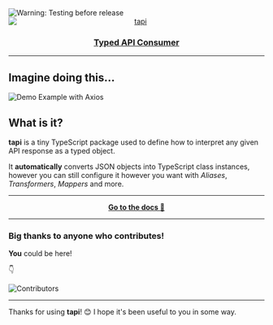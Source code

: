 <img src="https://img.shields.io/badge/🧪-Testing%20before%20release-blue" alt="Warning: Testing before release" />

<div align="center">
	<a href="https://tapi.js.org">
		<img src="https://i.ibb.co/FxXMVD1/tapi-logo.png" style="display: block; margin: auto" alt="tapi" />
		<h3><strong>Typed</strong> API Consumer</h3>
	</a>
</div>

___

## Imagine doing this...

![Demo Example with Axios](https://i.ibb.co/stfLH8B/tepi-demo.png)

## What is it?

**tapi** is a tiny TypeScript package used to define how to interpret any given API response as a typed object.

It **automatically** converts JSON objects into TypeScript class instances, however you can still configure it however you want with *Aliases*, *Transformers*, *Mappers* and more.

___

<div align="center">

**[Go to the docs 🚀](https://tapi.js.org)**

</div>

___

### Big thanks to anyone who contributes!

**You** could be here!

👇

![Contributors](https://contrib.rocks/image?repo=opentoolbox/theme)
___

Thanks for using **tapi**! 😊 I hope it's been useful to you in some way.
